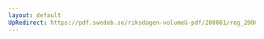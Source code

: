 ```yaml
---
layout: default
UpRedirect: https://pdf.swedeb.se/riksdagen-volumeG-pdf/200001/reg_200001/reg_200001_0351.pdf
---
```

